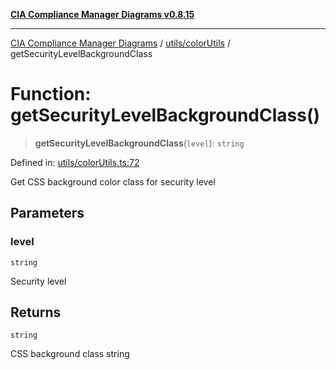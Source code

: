 [**CIA Compliance Manager Diagrams v0.8.15**](../../../README.md)

***

[CIA Compliance Manager Diagrams](../../../modules.md) / [utils/colorUtils](../README.md) / getSecurityLevelBackgroundClass

# Function: getSecurityLevelBackgroundClass()

> **getSecurityLevelBackgroundClass**(`level`): `string`

Defined in: [utils/colorUtils.ts:72](https://github.com/Hack23/cia-compliance-manager/blob/50a3bb1fa64948444e36c06fee075b5043350db0/src/utils/colorUtils.ts#L72)

Get CSS background color class for security level

## Parameters

### level

`string`

Security level

## Returns

`string`

CSS background class string
